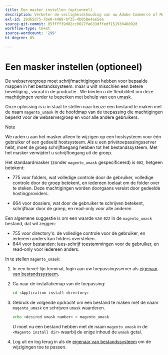 ```yaml
---
title: Een masker instellen (optioneel)
description: Verbeter de veiligheidshouding van uw Adobe Commerce of Magento Open Source op-gebouw installatie door de toestemmingen van het dossiersysteem te beperken.
exl-id: 18d65d75-7be0-4488-bf35-4b058e4ae5ea
source-git-commit: 95ffff39d82cc9027fa633dffedf15193040802d
workflow-type: tm+mt
source-wordcount: '299'
ht-degree: 0%

---
```


# Een masker instellen (optioneel)

De webservergroep moet schrijfmachtigingen hebben voor bepaalde mappen in het bestandssysteem. maar u wilt misschien een betere beveiliging , vooral in de productie . We bieden u de flexibiliteit om deze machtigingen verder te beperken met behulp van een [umask](https://www.cyberciti.biz/tips/understanding-linux-unix-umask-value-usage.html).

Onze oplossing is u in staat te stellen naar keuze een bestand te maken met de naam `magento_umask` in de hoofdmap van de toepassing die machtigingen beperkt voor de webservergroep en voor alle andere gebruikers.

>[!NOTE]
>
>We raden u aan het masker alleen te wijzigen op een hostsysteem voor één gebruiker of een gedeeld hostsysteem. Als u een privétoepassingsserver hebt, moet de groep schrijftoegang hebben tot het bestandssysteem. Met het masker verwijdert u schrijftoegang uit de groep.

Het standaardmasker (zonder `magento_umask` gespecificeerd) is `002`, hetgeen betekent:

* 775 voor folders, wat volledige controle door de gebruiker, volledige controle door de groep betekent, en iedereen toelaat om de folder over te steken. Deze machtigingen worden doorgaans vereist door gedeelde hostingproviders.

* 664 voor dossiers, wat door de gebruiker te schrijven betekent, schrijfbaar door de groep, en read-only voor alle anderen

Een algemene suggestie is om een waarde van `022` in de `magento_umask` bestand, dat wil zeggen:

* 755 voor directory&#39;s: de volledige controle voor de gebruiker, en iedereen anders kan folders oversteken.
* 644 voor bestanden: lees-schrijf toestemmingen voor de gebruiker, en read-only voor iedereen anders.

In te stellen `magento_umask`:

1. In een bevel-lijn terminal, login aan uw toepassingsserver als [eigenaar van bestandssysteem](../prerequisites/file-system/overview.md).
1. Ga naar de installatiemap van de toepassing:

   ```bash
   cd <Application install directory>
   ```

1. Gebruik de volgende opdracht om een bestand te maken met de naam `magento_umask` en schrijven `umask` waarderen.

   ```bash
   echo <desired umask number> > magento_umask
   ```

   U moet nu een bestand hebben met de naam `magento_umask` in de `<Magento install dir>` waarbij de enige inhoud de `umask` getal.

1. Log uit en log terug in als de [eigenaar van bestandssysteem](../prerequisites/file-system/overview.md) om de wijzigingen toe te passen.
